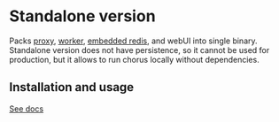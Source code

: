 # Standalone version

Packs [proxy](../proxy), [worker](../worker), [embedded redis](https://github.com/alicebob/miniredis), and webUI into single binary.
Standalone version does not have persistence, so it cannot be used for production, but it allows to run chorus locally without dependencies.

## Installation and usage

[See docs](https://docs.clyso.com/docs/products/chorus/installation#standalone)

